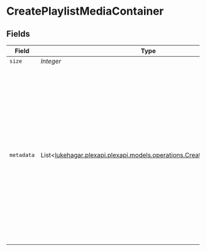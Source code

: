 # CreatePlaylistMediaContainer


## Fields

| Field                                                                                                                                                                                                                                                                                                                                                                                                                                                                                | Type                                                                                                                                                                                                                                                                                                                                                                                                                                                                                 | Required                                                                                                                                                                                                                                                                                                                                                                                                                                                                             | Description                                                                                                                                                                                                                                                                                                                                                                                                                                                                          | Example                                                                                                                                                                                                                                                                                                                                                                                                                                                                              |
| ------------------------------------------------------------------------------------------------------------------------------------------------------------------------------------------------------------------------------------------------------------------------------------------------------------------------------------------------------------------------------------------------------------------------------------------------------------------------------------ | ------------------------------------------------------------------------------------------------------------------------------------------------------------------------------------------------------------------------------------------------------------------------------------------------------------------------------------------------------------------------------------------------------------------------------------------------------------------------------------ | ------------------------------------------------------------------------------------------------------------------------------------------------------------------------------------------------------------------------------------------------------------------------------------------------------------------------------------------------------------------------------------------------------------------------------------------------------------------------------------ | ------------------------------------------------------------------------------------------------------------------------------------------------------------------------------------------------------------------------------------------------------------------------------------------------------------------------------------------------------------------------------------------------------------------------------------------------------------------------------------ | ------------------------------------------------------------------------------------------------------------------------------------------------------------------------------------------------------------------------------------------------------------------------------------------------------------------------------------------------------------------------------------------------------------------------------------------------------------------------------------ |
| `size`                                                                                                                                                                                                                                                                                                                                                                                                                                                                               | *Integer*                                                                                                                                                                                                                                                                                                                                                                                                                                                                            | :heavy_minus_sign:                                                                                                                                                                                                                                                                                                                                                                                                                                                                   | N/A                                                                                                                                                                                                                                                                                                                                                                                                                                                                                  | 7                                                                                                                                                                                                                                                                                                                                                                                                                                                                                    |
| `metadata`                                                                                                                                                                                                                                                                                                                                                                                                                                                                           | List<[lukehagar.plexapi.plexapi.models.operations.CreatePlaylistMetadata](../../models/operations/CreatePlaylistMetadata.md)>                                                                                                                                                                                                                                                                                                                                                        | :heavy_minus_sign:                                                                                                                                                                                                                                                                                                                                                                                                                                                                   | N/A                                                                                                                                                                                                                                                                                                                                                                                                                                                                                  | [<br/>{<br/>"ratingKey": "96",<br/>"key": "/playlists/96/items",<br/>"guid": "com.plexapp.agents.none://a2f92937-1408-40e2-b022-63a8a9377e55",<br/>"type": "playlist",<br/>"title": "A Great Playlist",<br/>"summary": "What a great playlist",<br/>"smart": false,<br/>"playlistType": "video",<br/>"icon": "playlist://image.smart",<br/>"viewCount": 1,<br/>"lastViewedAt": 1705719589,<br/>"leafCount": 1,<br/>"addedAt": 1705719589,<br/>"updatedAt": 1705724593,<br/>"composite": "/playlists/96/composite/1705724593",<br/>"duration": 141000<br/>}<br/>] |